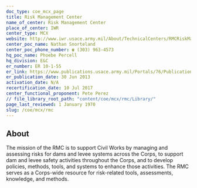 ```yaml
---
doc_type: coe_mcx_page 
title: Risk Management Center
name_of_center: Risk Management Center
place_of_center: IWR
center_type: MCX
website: http://www.iwr.usace.army.mil/About/TechnicalCenters/RMCRiskManagementCenter.aspx
center_poc_name: Nathan Snorteland
center_poc_phone_number: ☎ (303) 963-4573
hq_poc_name: Phoebe Percell
hq_division: E&C
er_number: ER 10-1-55
er_link: https://www.publications.usace.army.mil/Portals/76/Publications/EngineerRegulations/ER_10-1-55.pdf?ver=7DHNWbHj15a1nv3WSg44xQ%3d%3d
er_publication_date: 30 Jun 2013
activation_date: N/A
recertification_date: 10 Jul 2017
center_functional_proponent: Pete Perez
// file_library_root_path: "content/coe/mcx/rmc/Library/" 
page_last_reviewed: 1 January 1970 
slug: /coe/mcx/rmc
---
```


## About 

The mission of the RMC is to support Civil Works by managing and assessing risks for dams and levee systems across the Corps, to support dam and levee safety activities throughout the Corps, and to develop policies, methods, tools, and systems to enhance those activities. The RMC serves as a Corps-wide resource for risk-related tools, assessments, knowledge, and methods.

 
